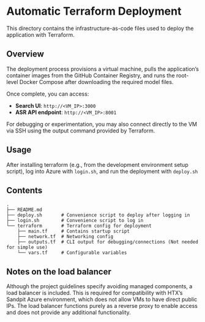 # Automatic Terraform Deployment

This directory contains the infrastructure-as-code files used to deploy the application with Terraform.

## Overview
The deployment process provisions a virtual machine, pulls the application’s container images from the GitHub Container Registry, and runs the root-level Docker Compose after downloading the required model files.  

Once complete, you can access:
- **Search UI**: `http://<VM_IP>:3000`
- **ASR API endpoint**: `http://<VM_IP>:8001`

For debugging or experimentation, you may also connect directly to the VM via SSH using the output command provided by Terraform.

## Usage
After installing terraform (e.g., from the development environment setup script), 
log into Azure with `login.sh`, and run the deployment with `deploy.sh`

## Contents
```
.
├── README.md
├── deploy.sh       # Convenience script to deploy after logging in
├── login.sh        # Convenience script to log in
└── terraform       # Terraform config for deployment
    ├── main.tf     # Contains startup script
    ├── network.tf  # Networking config
    ├── outputs.tf  # CLI output for debugging/connections (Not needed for simple use)
    └── vars.tf     # Configurable variables
```

## Notes on the load balancer
Although the project guidelines specify avoiding managed components, a load balancer is included.
This is required for compatibility with HTX’s Sandpit Azure environment, which does not allow VMs to have direct public IPs. The load balancer functions purely as a reverse proxy to enable access and does not provide any additional functionality.

